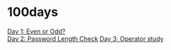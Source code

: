 # 100days

<a href="https://github.com/Subizzle/100days/blob/c2c35dd0e659720ffda48c7e2deec0049ac178e0/is_it_even.py">Day 1: Even or Odd?</a> <br>
<a href="https://github.com/Subizzle/100days/blob/ebf5f30b65a9d754bd6aa718c44f5b6313fb95ff/password_length.py">Day 2: Password Length Check</a>
<a href="https://github.com/Subizzle/100days/blob/996cd29c471ee885d7efd29d4eb6981a41edc2ac/Operators.py">Day 3: Operator study </a>
